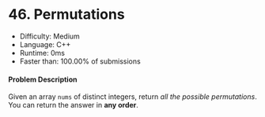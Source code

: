 # 46. Permutations
- Difficulty: Medium
- Language: C++
- Runtime: 0ms
- Faster than: 100.00% of submissions

#### Problem Description
Given an array `nums` of distinct integers, return *all the possible permutations*. You can return the answer in **any order**.